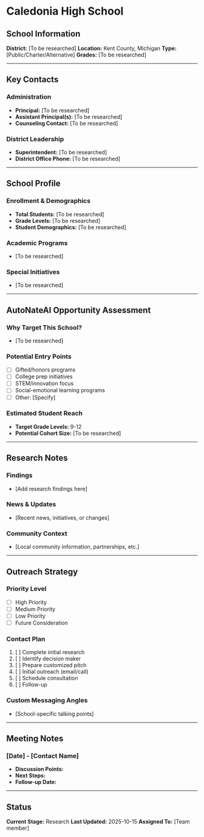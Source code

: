 # Caledonia High School

## School Information

**District:** [To be researched]
**Location:** Kent County, Michigan
**Type:** [Public/Charter/Alternative]
**Grades:** [To be researched]

---

## Key Contacts

### Administration
- **Principal:** [To be researched]
- **Assistant Principal(s):** [To be researched]
- **Counseling Contact:** [To be researched]

### District Leadership
- **Superintendent:** [To be researched]
- **District Office Phone:** [To be researched]

---

## School Profile

### Enrollment & Demographics
- **Total Students:** [To be researched]
- **Grade Levels:** [To be researched]
- **Student Demographics:** [To be researched]

### Academic Programs
- [To be researched]

### Special Initiatives
- [To be researched]

---

## AutoNateAI Opportunity Assessment

### Why Target This School?
- [To be researched]

### Potential Entry Points
- [ ] Gifted/honors programs
- [ ] College prep initiatives
- [ ] STEM/innovation focus
- [ ] Social-emotional learning programs
- [ ] Other: [Specify]

### Estimated Student Reach
- **Target Grade Levels:** 9-12
- **Potential Cohort Size:** [To be researched]

---

## Research Notes

### Findings
- [Add research findings here]

### News & Updates
- [Recent news, initiatives, or changes]

### Community Context
- [Local community information, partnerships, etc.]

---

## Outreach Strategy

### Priority Level
- [ ] High Priority
- [ ] Medium Priority
- [ ] Low Priority
- [ ] Future Consideration

### Contact Plan
1. [ ] Complete initial research
2. [ ] Identify decision maker
3. [ ] Prepare customized pitch
4. [ ] Initial outreach (email/call)
5. [ ] Schedule consultation
6. [ ] Follow-up

### Custom Messaging Angles
- [School-specific talking points]

---

## Meeting Notes

### [Date] - [Contact Name]
- **Discussion Points:**
- **Next Steps:**
- **Follow-up Date:**

---

## Status

**Current Stage:** Research
**Last Updated:** 2025-10-15
**Assigned To:** [Team member]

